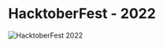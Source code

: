 # HacktoberFest - 2022

![HacktoberFest 2022](https://github.com/poudel-sandeep/HacktoberFest-2022/blob/main/unnamed.png?raw=true)
